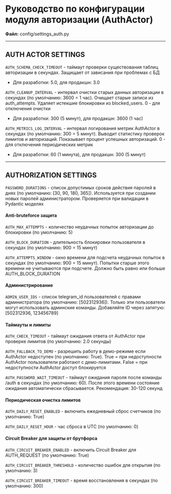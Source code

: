 # Руководство по конфигурации модуля авторизации (AuthActor)

**Файл:** config/settings_auth.py

---

## AUTH ACTOR SETTINGS

`AUTH_SCHEMA_CHECK_TIMEOUT` - таймаут проверки существования таблиц авторизации в секундах. Защищает от зависания при проблемах с БД
- Для разработки: 5.0, для продакшн: 3.0

`AUTH_CLEANUP_INTERVAL` - интервал очистки старых данных авторизации в секундах (по умолчанию: 3600 = 1 час). Очищает старые записи из auth_attempts. Удаляет истекшие блокировки из blocked_users. 0 - для отключения очистки
- Для разработки: 300 (5 минут), для продакшн: 3600 (1 час)

`AUTH_METRICS_LOG_INTERVAL` - интервал логирования метрик AuthActor в секундах (по умолчанию: 300 = 5 минут). Выводит статистику проверок лимитов и авторизаций. Показывает процент успешных авторизаций. 0 - для отключения периодических метрик
- Для разработки: 60 (1 минута), для продакшн: 300 (5 минут)

---

## AUTHORIZATION SETTINGS

`PASSWORD_DURATIONS` - список допустимых сроков действия паролей в днях (по умолчанию: [30, 90, 180, 365]). Используется при создании новых паролей администратором. Проверяется при валидации в Pydantic моделях

#### Anti-bruteforce защита
`AUTH_MAX_ATTEMPTS` - количество неудачных попыток авторизации до блокировки (по умолчанию: 5)

`AUTH_BLOCK_DURATION` - длительность блокировки пользователя в секундах (по умолчанию: 900 = 15 минут)

`AUTH_ATTEMPTS_WINDOW` - окно времени для подсчета неудачных попыток в секундах (по умолчанию: 900 = 15 минут). Попытки старше этого времени не учитываются при подсчете. Должно быть равно или больше AUTH_BLOCK_DURATION

#### Администрирование
`ADMIN_USER_IDS` - список telegram_id пользователей с правами администратора (по умолчанию: [502312936]). Только эти пользователи могут использовать админские команды. Добавляйте ID через запятую: [502312936, 123456789]

#### Таймауты и лимиты
`AUTH_CHECK_TIMEOUT` - таймаут ожидания ответа от AuthActor при проверке лимитов (по умолчанию: 2.0 секунды)

`AUTH_FALLBACK_TO_DEMO` - разрешить работу в демо-режиме если AuthActor недоступен (по умолчанию: True). True = при недоступности AuthActor пользователи работают с демо-лимитами. False = при недоступности AuthActor доступ блокируется

`AUTH_PASSWORD_WAIT_TIMEOUT` - таймаут ожидания пароля после команды /auth в секундах (по умолчанию: 60). После этого времени состояние ожидания автоматически сбрасывается. Рекомендация: 30-120 секунд

#### Периодическая очистка лимитов

`AUTH_DAILY_RESET_ENABLED` - включить ежедневный сброс счетчиков (по умолчанию: True)

`AUTH_DAILY_RESET_HOUR` - час сброса в UTC (по умолчанию: 0)

#### Circuit Breaker для защиты от брутфорса

`AUTH_CIRCUIT_BREAKER_ENABLED` - включить Circuit Breaker для AUTH_REQUEST (по умолчанию: True)

`AUTH_CIRCUIT_BREAKER_THRESHOLD` - количество ошибок для открытия (по умолчанию: 3)

`AUTH_CIRCUIT_BREAKER_TIMEOUT` - время восстановления в секундах (по умолчанию: 300)
